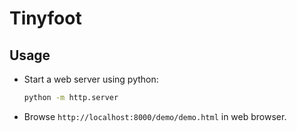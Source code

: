 # Tinyfoot

## Usage

- Start a web server using python:

    ```sh
    python -m http.server
    ```

- Browse `http://localhost:8000/demo/demo.html` in web browser.
